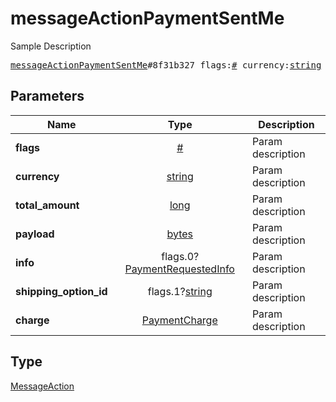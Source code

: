 # messageActionPaymentSentMe

Sample Description

<pre>
<a href="../constructor/messageActionPaymentSentMe.md">messageActionPaymentSentMe</a>#8f31b327 flags:<a href="../type/#.md">#</a> currency:<a href="../type/string.md">string</a> total_amount:<a href="../type/long.md">long</a> payload:<a href="../type/bytes.md">bytes</a> info:flags.0?<a href="../type/PaymentRequestedInfo.md">PaymentRequestedInfo</a> shipping_option_id:flags.1?<a href="../type/string.md">string</a> charge:<a href="../type/PaymentCharge.md">PaymentCharge</a> = <a href="../type/MessageAction.md">MessageAction</a>;
</pre>
## Parameters

| Name | Type | Description |
|------|:----:|-------------|
| **flags** | <a href="../type/#.md">#</a> | Param description |
| **currency** | <a href="../type/string.md">string</a> | Param description |
| **total_amount** | <a href="../type/long.md">long</a> | Param description |
| **payload** | <a href="../type/bytes.md">bytes</a> | Param description |
| **info** | flags.0?<a href="../type/PaymentRequestedInfo.md">PaymentRequestedInfo</a> | Param description |
| **shipping_option_id** | flags.1?<a href="../type/string.md">string</a> | Param description |
| **charge** | <a href="../type/PaymentCharge.md">PaymentCharge</a> | Param description |

## Type

<a href="../type/MessageAction.md">MessageAction</a>
